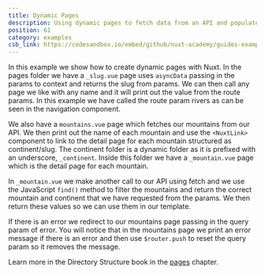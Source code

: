 ```yaml
---
title: Dynamic Pages
description: Using dynamic pages to fetch data from an API and populate those pages
position: 61
category: examples
csb_link: https://codesandbox.io/embed/github/nuxt-academy/guides-examples/tree/master/04_directory_structure/11_pages
---
```


In this example we show how to create dynamic pages with Nuxt. In the pages folder we have a `_slug.vue` page uses `asyncData` passing in the params to context and returns the slug from params. We can then call any page we like with any name and it will print out the value from the route params. In this example we have called the route param rivers as can be seen in the navigation component.

We also have a `mountains.vue` page which fetches our mountains from our API. We then print out the name of each mountain and use the `<NuxtLink>` component to link to the detail page for each mountain structured as continent/slug. The continent folder is a dynamic folder as it is prefixed with an underscore, `_continent`. Inside this folder we have a `_mountain.vue` page which is the detail page for each mountain.

In `_mountain.vue` we make another call to our API using fetch and we use the JavaScript `find()` method to filter the mountains and return the correct mountain and continent that we have requested from the params. We then return these values so we can use them in our template.

If there is an error we redirect to our mountains page passing in the query param of error. You will notice that in the mountains page we print an error message if there is an error and then use `$router.push` to reset the query param so it removes the message.

<base-alert type="next">

Learn more in the Directory Structure book in the [pages](/guides/directory-structure/pages) chapter.

</base-alert>

<code-sandbox :src="csb_link"></code-sandbox>
